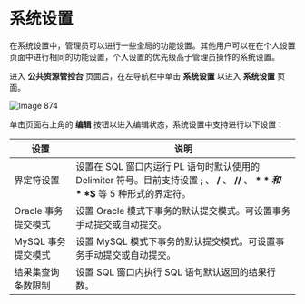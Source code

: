 系统设置 
=========================

在系统设置中，管理员可以进行一些全局的功能设置。其他用户可以在在个人设置页面中进行相同的功能设置，个人设置的优先级高于管理员操作的系统设置。

进入 **公共资源管控台** 页面后，在左导航栏中单击 **系统设置** 以进入 **系统设置** 页面。

![Image 874](https://help-static-aliyun-doc.aliyuncs.com/assets/img/zh-CN/9231600361/p312560.png)

单击页面右上角的 **编辑** 按钮以进入编辑状态，系统设置中支持进行以下设置：


|      设置       |                                                 说明                                                 |
|---------------|----------------------------------------------------------------------------------------------------|
| 界定符设置         | 设置在 SQL 窗口内运行 PL 语句时默认使用的 Delimiter 符号。目前支持设置 **;** 、 **/** 、 **//** 、 **$** 和 **$$** 等 5 种形式的界定符。 |
| Oracle 事务提交模式 | 设置 Oracle 模式下事务的默认提交模式。可设置事务手动提交或自动提交。                                                             |
| MySQL 事务提交模式  | 设置 MySQL 模式下事务的默认提交模式。可设置事务手动提交或自动提交。                                                              |
| 结果集查询条数限制     | 设置 SQL 窗口内执行 SQL 语句默认返回的结果行数。                                                                      |


